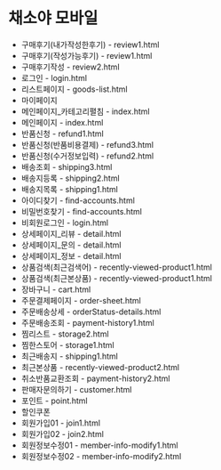# 채소야 모바일

- 구매후기(내가작성한후기) - review1.html
- 구매후기(작성가능후기) - review1.html
- 구매후기작성 - review2.html
- 로그인 - login.html
- 리스트페이지 - goods-list.html
- 마이페이지
- 메인페이지_카테고리펼침 - index.html
- 메인페이지 - index.html
- 반품신청 - refund1.html
- 반품신청(반품비용결제) - refund3.html
- 반품신청(수거정보입력) - refund2.html
- 배송조회 - shipping3.html
- 배송지등록 - shipping2.html
- 배송지목록 - shipping1.html
- 아이디찾기 - find-accounts.html
- 비밀번호찾기 - find-accounts.html
- 비회원로그인 - login.html
- 상세페이지_리뷰 - detail.html
- 상세페이지_문의 - detail.html
- 상세페이지_정보 - detail.html
- 상품검색(최근검색어) - recently-viewed-product1.html
- 상품검색(최근본상품) - recently-viewed-product1.html
- 장바구니 - cart.html
- 주문결제페이지 - order-sheet.html
- 주문배송상세 - orderStatus-details.html
- 주문배송조회 - payment-history1.html
- 찜리스트 - storage2.html
- 찜한스토어 - storage1.html
- 최근배송지 - shipping1.html
- 최근본상품 - recently-viewed-product2.html
- 취소반품교환조회 - payment-history2.html
- 판매자문의하기 - customer.html
- 포인트 - point.html
- 할인쿠폰
- 회원가입01 - join1.html
- 회원가입02 - join2.html
- 회원정보수정01 - member-info-modify1.html
- 회원정보수정02 - member-info-modify2.html

